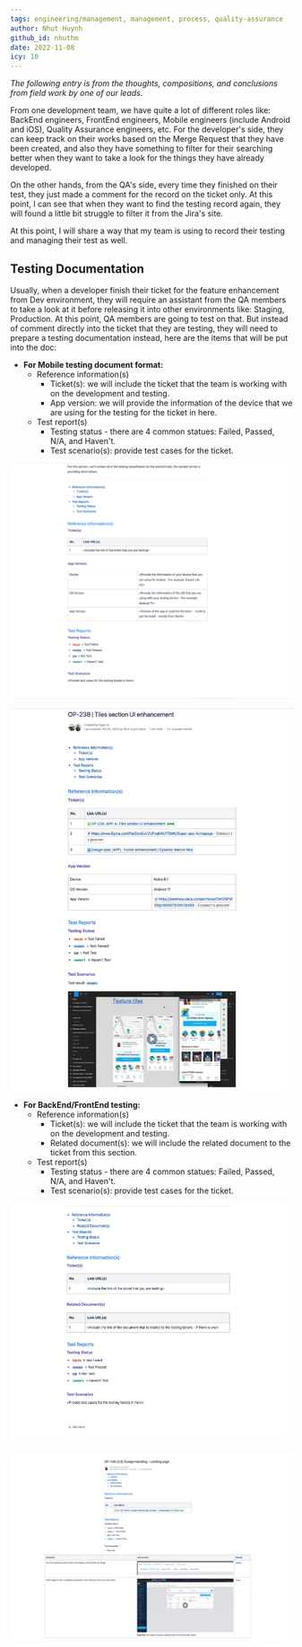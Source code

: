 ```yaml
---
tags: engineering/management, management, process, quality-assurance
author: Nhut Huynh
github_id: nhuthm
date: 2022-11-08
icy: 10
---
```


*The following entry is from the thoughts, compositions, and conclusions from field work by one of our leads.*

From one development team, we have quite a lot of different roles like: BackEnd engineers, FrontEnd engineers, Mobile engineers (include Android and iOS), Quality Assurance engineers, etc. For the developer's side, they can keep track on their works based on the Merge Request that they have been created, and also they have something to filter for their searching better when they want to take a look for the things they have already developed.

On the other hands, from the QA's side, every time they finished on their test, they just made a comment for the record on the ticket only. At this point, I can see that when they want to find the testing record again, they will found a little bit struggle to filter it from the Jira's site.

At this point, I will share a way that my team is using to record their testing and managing their test as well.

## Testing Documentation
Usually, when a developer finish their ticket for the feature enhancement from Dev environment, they will require an assistant from the QA members to take a look at it before releasing it into other environments like: Staging, Production. At this point, QA members are going to test on that. But instead of comment directly into the ticket that they are testing, they will need to prepare a testing documentation instead, here are the items that will be put into the doc:

- **For Mobile testing document format:**
  - Reference information(s)
    - Ticket(s): we will include the ticket that the team is working with on the development and testing.
    - App version: we will provide the information of the device that we are using for the testing for the ticket in here.
  - Test report(s)
    - Testing status - there are 4 common statues: Failed, Passed, N/A, and Haven't.
    - Test scenario(s): provide test cases for the ticket.

![](assets/quality-assurance-works-in-the-product-team_mobile_testing_document_format.webp)

![](assets/quality-assurance-works-in-the-product-team_mobile_testing_doc_sample.webp)

- **For BackEnd/FrontEnd testing:**
  - Reference information(s)
    - Ticket(s): we will include the ticket that the team is working with on the development and testing.
    - Related document(s): we will include the related document to the ticket from this section.
  - Test report(s)
    - Testing status - there are 4 common statues: Failed, Passed, N/A, and Haven't.
    - Test scenario(s): provide test cases for the ticket.

![](assets/quality-assurance-works-in-the-product-team_be_fe_testing_doc_format.webp)

![](assets/quality-assurance-works-in-the-product-team_be_fe_testing_doc_sample.webp)
